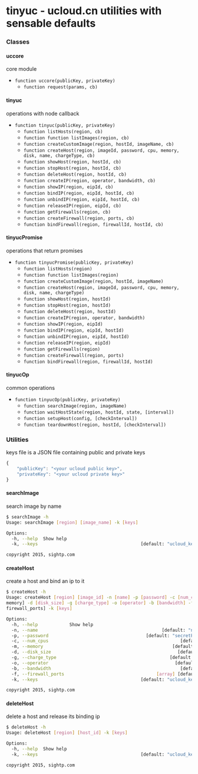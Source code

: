 # tinyuc - ucloud.cn utilities with sensable defaults

### Classes

#### uccore
core module

* `function uccore(publicKey, privateKey)`
  * `function request(params, cb)`

#### tinyuc
operations with node callback

* `function tinyuc(publicKey, privateKey)`
  * `function listHosts(region, cb)`
  * `function function listImages(region, cb)`
  * `function createCustomImage(region, hostId, imageName, cb)`
  * `function createHost(region, imageId, password, cpu, memory, disk, name, chargeType, cb)`
  * `function showHost(region, hostId, cb)`
  * `function stopHost(region, hostId, cb)`
  * `function deleteHost(region, hostId, cb)`
  * `function createIP(region, operator, bandwidth, cb)`
  * `function showIP(region, eipId, cb)`
  * `function bindIP(region, eipId, hostId, cb)`
  * `function unbindIP(region, eipId, hostId, cb)`
  * `function releaseIP(region, eipId, cb)`
  * `function getFirewalls(region, cb)`
  * `function createFirewall(region, ports, cb)`
  * `function bindFirewall(region, firewallId, hostId, cb)`

#### tinyucPromise
operations that return promises

* `function tinyucPromise(publicKey, privateKey)`
  * `function listHosts(region)`
  * `function function listImages(region)`
  * `function createCustomImage(region, hostId, imageName)`
  * `function createHost(region, imageId, password, cpu, memory, disk, name, chargeType)`
  * `function showHost(region, hostId)`
  * `function stopHost(region, hostId)`
  * `function deleteHost(region, hostId)`
  * `function createIP(region, operator, bandwidth)`
  * `function showIP(region, eipId)`
  * `function bindIP(region, eipId, hostId)`
  * `function unbindIP(region, eipId, hostId)`
  * `function releaseIP(region, eipId)`
  * `function getFirewalls(region)`
  * `function createFirewall(region, ports)`
  * `function bindFirewall(region, firewallId, hostId)`

#### tinyucOp
common operations

* `function tinyucOp(publicKey, privateKey)`
  * `function searchImage(region, imageName)`
  * `function waitHostState(region, hostId, state, [interval])`
  * `function setupHost(config, [checkInterval])`
  * `function teardownHost(region, hostId, [checkInterval])`


### Utilities
keys file is a JSON file containing public and private keys

```javascript
{
    "publicKey": "<your ucloud public key>",
    "privateKey": "<your ucloud private key>"
}
```

#### searchImage
search image by name

```bash
$ searchImage -h
Usage: searchImage [region] [image_name] -k [keys]

Options:
  -h, --help  Show help                                                [boolean]
  -k, --keys                                       [default: "ucloud_keys.json"]

copyright 2015, sightp.com
```

#### createHost
create a host and bind an ip to it

```bash
$ createHost -h
Usage: createHost [region] [image_id] -n [name] -p [password] -c [num_cpus] -m [
memory] -d [disk_size] -g [charge_type] -o [operator] -b [bandwidth] -f [
firewall_ports] -k [keys]

Options:
  -h, --help            Show help                                      [boolean]
  -n, --name                                               [default: "newImage"]
  -p, --password                                     [default: "secretPassword"]
  -c, --num_cpus                                                  [default: "2"]
  -m, --memory                                                 [default: "2048"]
  -d, --disk_size                                                [default: "20"]
  -g, --charge_type                                           [default: "Month"]
  -o, --operator                                                [default: "Bgp"]
  -b, --bandwidth                                                 [default: "5"]
  -f, --firewall_ports                                   [array] [default: [22]]
  -k, --keys                                       [default: "ucloud_keys.json"]

copyright 2015, sightp.com
```

#### deleteHost
delete a host and release its binding ip

```bash
$ deleteHost -h
Usage: deleteHost [region] [host_id] -k [keys]

Options:
  -h, --help  Show help                                                [boolean]
  -k, --keys                                       [default: "ucloud_keys.json"]

copyright 2015, sightp.com
```
